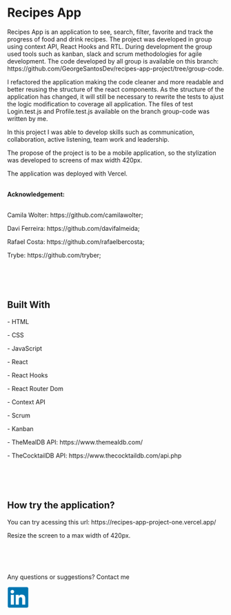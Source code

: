 <h1>Recipes App</h1>

<p>
    Recipes App is an application to see, search, filter, favorite and track the progress of food and drink recipes. The project was developed
    in group using context API, React Hooks and RTL. During development the group used tools such as kanban, slack and scrum methodologies for agile 
    development. The code developed by all group is available on this branch: https://github.com/GeorgeSantosDev/recipes-app-project/tree/group-code. 
</p>

<p>
    I refactored the application making the code cleaner and more readable and better reusing the structure of the react components. As the structure of 
    the application has changed, it will still be necessary to rewrite the tests to ajust the logic modification to coverage all application.  The files 
    of test Login.test.js and Profile.test.js available on the branch group-code was written by me.
</p>

<p>
    In this project I was able to develop skills such as communication, collaboration, active listening, team work and leadership. 
</p>

<p>
    The propose of the project is to be a mobile application, so the stylization was developed to screens of max width 420px.   
</p>
    
<p>
   The application was deployed with Vercel.
</p>
<br />
<strong>Acknowledgement: </strong>
<br /><br />
<p> Camila Wolter: https://github.com/camilawolter; </p>
<p> Davi Ferreira: https://github.com/davifalmeida; </p>
<p> Rafael Costa: https://github.com/rafaelbercosta; </p>
<p> Trybe:  https://github.com/tryber; </p>

<br />
<br />
<br /> 

<h2>
 Built With
</h2>

<p> - HTML </p>
<p> - CSS </p>
<p> - JavaScript </p>
<p> - React </p>
<p> - React Hooks </p>
<p> - React Router Dom </p>
<p> - Context API </p>
<p> - Scrum </p>
<p> - Kanban </p>
<p> - TheMealDB API: https://www.themealdb.com/ </p>
<p> - TheCocktailDB API: https://www.thecocktaildb.com/api.php </p>

<br />
<br />
<br /> 

<h2>
  How try the application?
</h2>

<p> You can try acessing this url: https://recipes-app-project-one.vercel.app/</p>
<p>
  Resize the screen to a max width of 420px.
</p>

<br />
<br />
<br /> 

<p> Any questions or suggestions? Contact me </p>

<a href="https://www.linkedin.com/in/george-santos-dev" rel="nofollow">
  <img
    height="50px"
    width="50px"
    src="https://raw.githubusercontent.com/devicons/devicon/1119b9f84c0290e0f0b38982099a2bd027a48bf1/icons/linkedin/linkedin-original.svg"
    alt="LinkedIn"
  />   
</a>
